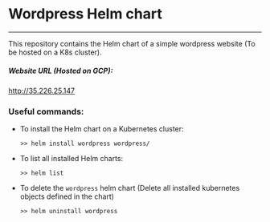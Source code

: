 # Wordpress Helm chart
---
This repository contains the Helm chart of a simple wordpress website (To be hosted on a K8s cluster).

##### Website URL (Hosted on GCP):
http://35.226.25.147


### Useful commands: 

- To install the Helm chart on a Kubernetes cluster: 
    ```
    >> helm install wordpress wordpress/
    ```
- To list all installed Helm charts: 
    ```
    >> helm list
    ```
- To delete the `wordpress` helm chart (Delete all installed kubernetes objects defined in the chart)
    ```
    >> helm uninstall wordpress
    ```
 